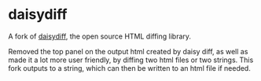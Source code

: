 daisydiff
=========

A fork of [daisydiff](https://code.google.com/p/daisydiff/), the open source HTML diffing library.

Removed the top panel on the output html created by daisy diff, as well as made it a lot more user friendly, by diffing two html files or two strings. This fork outputs to a string, which can then be written to an html file if needed.

